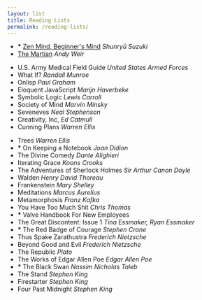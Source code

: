 ```yaml
---
layout: list
title: Reading Lists
permalink: /reading-lists/
---
```


- __*__ [Zen Mind, Beginner's Mind](https://en.wikipedia.org/wiki/Zen_Mind,_Beginner%27s_Mind) _Shunryū Suzuki_
- [The Martian](https://en.wikipedia.org/wiki/The_Martian_(Weir_novel)) _Andy Weir_

<!--two items:-->

- U.S. Army Medical Field Guide _United States Armed Forces_
- What If? _Randall Munroe_
- Onlisp _Paul Graham_
- Eloquent JavaScript _Marijn Haverbeke_
- Symbolic Logic _Lewis Carroll_
- Society of Mind _Marvin Minsky_
- Seveneves _Neal Stephenson_
- Creativity, Inc, _Ed Catmull_
- Cunning Plans _Warren Ellis_

<!--two items:-->

- Trees _Warren Ellis_
- __*__ On Keeping a Notebook _Joan Didion_
- The Divine Comedy _Dante Alighieri_
- Iterating Grace _Koons Crooks_
- The Adventures of Sherlock Holmes _Sir Arthur Canon Doyle_
- Walden _Henry David Thoreau_
- Frankenstein _Mary Shelley_
- Meditations _Marcus Aurelius_
- Metamorphosis _Franz Kafka_
- You Have Too Much Shit _Chris Thomas_
- __*__ Valve Handbook For New Employees
- The Great Discontent: Issue 1 _Tina Essmaker, Ryan Essmaker_
- __*__ The Red Badge of Courage _Stephen Crane_
- Thus Spake Zarathustra _Frederich Nietzsche_
- Beyond Good and Evil _Frederich Nietzsche_
- The Republic _Plato_
- The Works of Edgar Allen Poe _Edgar Allen Poe_
- __*__ The Black Swan _Nassim Nicholas Taleb_
- The Stand _Stephen King_
- Firestarter _Stephen King_
- Four Past Midnight _Stephen King_
